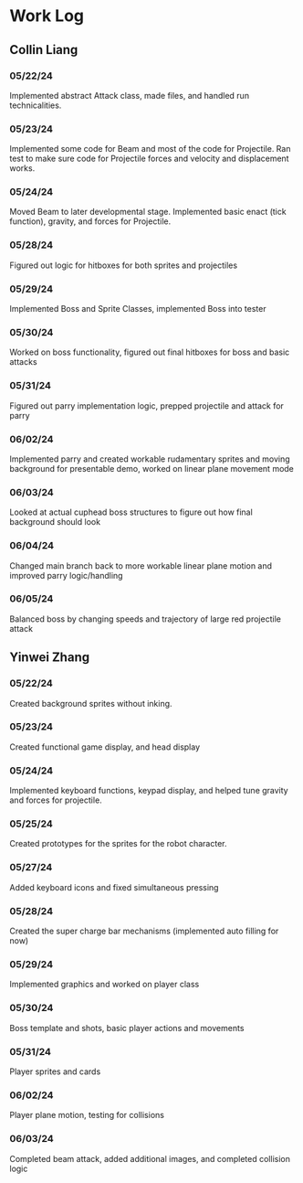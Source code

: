 # Work Log

## Collin Liang

### 05/22/24
Implemented abstract Attack class, made files, and handled run technicalities.

### 05/23/24
Implemented some code for Beam and most of the code for Projectile. Ran test to make sure code for Projectile forces and velocity and displacement works.

### 05/24/24
Moved Beam to later developmental stage. Implemented basic enact (tick function), gravity, and forces for Projectile.

### 05/28/24
Figured out logic for hitboxes for both sprites and projectiles

### 05/29/24
Implemented Boss and Sprite Classes, implemented Boss into tester

### 05/30/24
Worked on boss functionality, figured out final hitboxes for boss and basic attacks

### 05/31/24
Figured out parry implementation logic, prepped projectile and attack for parry

### 06/02/24
Implemented parry and created workable rudamentary sprites and moving background for presentable demo, worked on linear plane movement mode

### 06/03/24
Looked at actual cuphead boss structures to figure out how final background should look

### 06/04/24
Changed main branch back to more workable linear plane motion and improved parry logic/handling

### 06/05/24
Balanced boss by changing speeds and trajectory of large red projectile attack


## Yinwei Zhang

### 05/22/24
Created background sprites without inking.

### 05/23/24
Created functional game display, and head display

### 05/24/24
Implemented keyboard functions, keypad display, and helped tune gravity and forces for projectile.

### 05/25/24
Created prototypes for the sprites for the robot character.

### 05/27/24
Added keyboard icons and fixed simultaneous pressing

### 05/28/24
Created the super charge bar mechanisms (implemented auto filling for now)

### 05/29/24
Implemented graphics and worked on player class

### 05/30/24
Boss template and shots, basic player actions and movements

### 05/31/24
Player sprites and cards

### 06/02/24
Player plane motion, testing for collisions

### 06/03/24
Completed beam attack, added additional images, and completed collision logic
